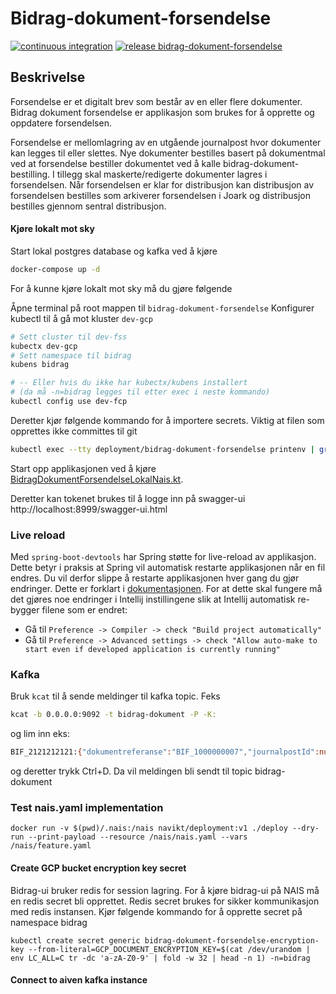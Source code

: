 # Bidrag-dokument-forsendelse

[![continuous integration](https://github.com/navikt/bidrag-dokument-forsendelse/actions/workflows/ci.yaml/badge.svg)](https://github.com/navikt/bidrag-dokument-forsendelse/actions/workflows/ci.yaml)
[![release bidrag-dokument-forsendelse](https://github.com/navikt/bidrag-dokument-forsendelse/actions/workflows/release.yaml/badge.svg)](https://github.com/navikt/bidrag-dokument-forsendelse/actions/workflows/release.yaml)

## Beskrivelse

Forsendelse er et digitalt brev som består av en eller flere dokumenter. Bidrag dokument forsendelse
er applikasjon som brukes for å opprette og oppdatere forsendelsen.

Forsendelse er mellomlagring av en utgående journalpost hvor dokumenter kan legges til eller
slettes. Nye dokumenter bestilles basert på dokumentmal ved at forsendelse bestiller dokumentet ved
å kalle bidrag-dokument-bestilling. I tillegg skal maskerte/redigerte dokumenter lagres i
forsendelsen.
Når forsendelsen er klar for distribusjon kan distribusjon av forsendelsen bestilles som arkiverer
forsendelsen i Joark og distribusjon bestilles gjennom sentral distribusjon.

#### Kjøre lokalt mot sky

Start lokal postgres database og kafka ved å kjøre

```bash
docker-compose up -d
```

For å kunne kjøre lokalt mot sky må du gjøre følgende

Åpne terminal på root mappen til `bidrag-dokument-forsendelse`
Konfigurer kubectl til å gå mot kluster `dev-gcp`

```bash
# Sett cluster til dev-fss
kubectx dev-gcp
# Sett namespace til bidrag
kubens bidrag 

# -- Eller hvis du ikke har kubectx/kubens installert 
# (da må -n=bidrag legges til etter exec i neste kommando)
kubectl config use dev-fcp
```

Deretter kjør følgende kommando for å importere secrets. Viktig at filen som opprettes ikke
committes til git

```bash
kubectl exec --tty deployment/bidrag-dokument-forsendelse printenv | grep -E 'AZURE_|_URL|SCOPE' | grep -v -e 'BIDRAG_TILGANGSKONTROLL_URL' -e 'BIDRAG_DOKUMENT_BESTILLING_URL' > src/test/resources/application-lokal-nais-secrets.properties
```

Start opp applikasjonen ved å
kjøre [BidragDokumentForsendelseLokalNais.kt](src/test/kotlin/no/nav/bidrag/dokument/forsendelse/BidragDokumentForsendelseLokalNais.kt).

Deretter kan tokenet brukes til å logge inn på swagger-ui http://localhost:8999/swagger-ui.html

### Live reload

Med `spring-boot-devtools` har Spring støtte for live-reload av applikasjon. Dette betyr i praksis
at Spring vil automatisk restarte applikasjonen når en fil endres. Du vil derfor slippe å restarte
applikasjonen hver gang du gjør endringer. Dette er forklart
i [dokumentasjonen](https://docs.spring.io/spring-boot/docs/1.5.16.RELEASE/reference/html/using-boot-devtools.html#using-boot-devtools-restart).
For at dette skal fungere må det gjøres noe endringer i Intellij instillingene slik at Intellij
automatisk re-bygger filene som er endret:

* Gå til `Preference -> Compiler -> check "Build project automatically"`
* Gå
  til `Preference -> Advanced settings -> check "Allow auto-make to start even if developed application is currently running"`

### Kafka

Bruk `kcat` til å sende meldinger til kafka topic. Feks

````bash
kcat -b 0.0.0.0:9092 -t bidrag-dokument -P -K:
````

og lim inn eks:

```bash
BIF_2121212121:{"dokumentreferanse":"BIF_1000000007","journalpostId":null,"forsendelseId":null,"sporingId":"1853dd066d1-brevkvittering_3884646513","arkivSystem":"MIDLERTIDLIG_BREVLAGER","status":"UNDER_PRODUKSJON","hendelseType":"ENDRING"}
```

og deretter trykk Ctrl+D. Da vil meldingen bli sendt til topic bidrag-dokument

### Test nais.yaml implementation

```
docker run -v $(pwd)/.nais:/nais navikt/deployment:v1 ./deploy --dry-run --print-payload --resource /nais/nais.yaml --vars /nais/feature.yaml
```

#### Create GCP bucket encryption key secret

Bidrag-ui bruker redis for session lagring. For å kjøre bidrag-ui på NAIS må en redis secret bli opprettet. Redis secret brukes for sikker
kommunikasjon med redis instansen.
Kjør følgende kommando for å opprette secret på namespace bidrag

``
kubectl create secret generic bidrag-dokument-forsendelse-encryption-key --from-literal=GCP_DOCUMENT_ENCRYPTION_KEY=$(cat /dev/urandom | env LC_ALL=C tr -dc 'a-zA-Z0-9' | fold -w 32 | head -n 1) -n=bidrag
``

#### Connect to aiven kafka instance

